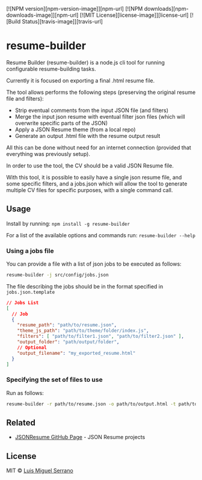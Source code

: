 [![NPM version][npm-version-image]][npm-url] [![NPM downloads][npm-downloads-image]][npm-url] [![MIT License][license-image]][license-url] [![Build Status][travis-image]][travis-url]

# resume-builder

Resume Builder (resume-builder) is a node.js cli tool for running configurable resume-building tasks.

Currently it is focused on exporting a final .html resume file.

The tool allows performs the following steps (preserving the original resume file and filters):
- Strip eventual comments from the input JSON file (and filters)
- Merge the input json resume with eventual filter json files (which will overwrite specific parts of the JSON)
- Apply a JSON Resume theme (from a local repo)
- Generate an output .html file with the resume output result

All this can be done without need for an internet connection (provided that everything was previously setup).

In order to use the tool, the CV should be a valid JSON Resume file.

With this tool, it is possible to easily have a single json resume file, and some specific filters, and a jobs.json which will allow the tool to generate multiple CV files for specific purposes, with a single command call.

## Usage

Install by running: `npm install -g resume-builder`

For a list of the available options and commands run: `resume-builder --help`

### Using a jobs file

You can provide a file with a list of json jobs to be executed as follows:

```sh
resume-builder -j src/config/jobs.json
```

The file describing the jobs should be in the format specified in `jobs.json.template`

```json
// Jobs List
[
  // Job
  {
    "resume_path": "path/to/resume.json",
    "theme_js_path": "path/to/theme/folder/index.js",
    "filters": [ "path/to/filter1.json", "path/to/filter2.json" ],
    "output_folder": "path/output/folder",
    // Optional
    "output_filename": "my_exported_resume.html"
  }
]
```

### Specifying the set of files to use

Run as follows:

```sh
resume-builder -r path/to/resume.json -o path/to/output.html -t path/to/theme/index.js
```

## Related

- [JSONResume GitHub Page](https://github.com/jsonresume) - JSON Resume projects

## License

MIT © [Luis Miguel Serrano](https://github.com/lmserrano)